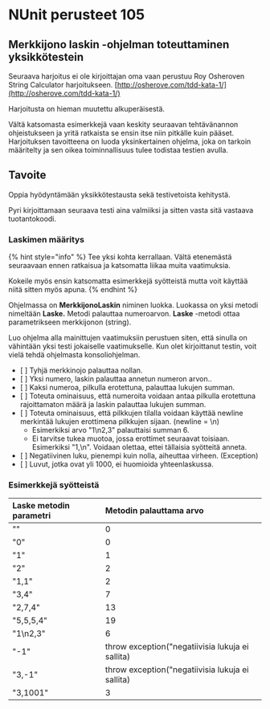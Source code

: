 # NUnit perusteet 105

## Merkkijono laskin -ohjelman toteuttaminen yksikkötestein

Seuraava harjoitus ei ole kirjoittajan oma vaan perustuu Roy Osheroven String Calculator harjoitukseen. [http://osherove.com/tdd-kata-1/](http://osherove.com/tdd-kata-1/)

Harjoitusta on hieman muutettu alkuperäisestä.

Vältä katsomasta esimerkkejä vaan keskity seuraavan tehtävänannon ohjeistukseen ja yritä ratkaista se ensin itse niin pitkälle kuin pääset. Harjoituksen tavoitteena on luoda yksinkertainen ohjelma, joka on tarkoin määritelty ja sen oikea toiminnallisuus tulee todistaa testien avulla.

## **Tavoite**

Oppia hyödyntämään yksikkötestausta sekä testivetoista kehitystä.

Pyri kirjoittamaan seuraava testi aina valmiiksi ja sitten vasta sitä vastaava tuotantokoodi.

### **Laskimen määritys**

{% hint style="info" %}
Tee yksi kohta kerrallaan. Vältä etenemästä seuraavaan ennen ratkaisua ja katsomatta liikaa muita vaatimuksia.

Kokeile myös ensin katsomatta esimerkkejä syötteistä mutta voit käyttää niitä sitten myös apuna.
{% endhint %}

Ohjelmassa on **MerkkijonoLaskin** niminen luokka. Luokassa on yksi metodi nimeltään **Laske.** Metodi palauttaa numeroarvon. **Laske** -metodi ottaa parametrikseen merkkijonon \(string\).

Luo ohjelma alla mainittujen vaatimuksiin perustuen siten, että sinulla on vähintään yksi testi jokaiselle vaatimukselle. Kun olet kirjoittanut testin, voit vielä tehdä ohjelmasta konsoliohjelman.

* \[ \] Tyhjä merkkinojo palauttaa nollan.
* \[ \] Yksi numero, laskin palauttaa annetun numeron arvon..
* \[ \] Kaksi numeroa, pilkulla erotettuna, palauttaa lukujen summan.
* \[ \] Toteuta ominaisuus, että numeroita voidaan antaa pilkulla erotettuna rajoittamaton määrä ja laskin palauttaa lukujen summan.
* \[ \] Toteuta ominaisuus, että pilkkujen tilalla voidaan käyttää newline merkintää lukujen erottimena pilkkujen sijaan. \(newline = \n\)
  * Esimerkiksi arvo "1\n2,3" palauttaisi summan 6.
  * Ei tarvitse tukea muotoa, jossa erottimet seuraavat toisiaan. Esimerkiksi "1,\n". Voidaan olettaa, ettei tällaisia syötteitä anneta.
* \[ \] Negatiivinen luku, pienempi kuin nolla, aiheuttaa virheen. \(Exception\)
* \[ \] Luvut, jotka ovat yli 1000, ei huomioida yhteenlaskussa.

### Esimerkkejä syötteistä

| Laske metodin parametri | Metodin palauttama arvo |
| :--- | :--- |
| "" | 0 |
| "0" | 0 |
| "1" | 1 |
| "2" | 2 |
| "1,1" | 2 |
| "3,4" | 7 |
| "2,7,4" | 13 |
| "5,5,5,4" | 19 |
| "1\n2,3" | 6 |
| "-1" | throw exception\("negatiivisia lukuja ei sallita\) |
| "3,-1" | throw exception\("negatiivisia lukuja ei sallita\) |
| "3,1001" | 3 |

